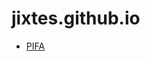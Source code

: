 jixtes.github.io
=====================

<!-- <strong>Check out some demo pages.</strong> -->
<ul>
    <li><a href="http://jixtes.github.io/PIFA">PIFA</a>   </li>
</ul>
